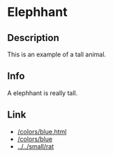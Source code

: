 # Elephhant

## Description
This is an example of a tall animal.

## Info
A elephhant is really tall.

## Link

- [/colors/blue.html](/colors/blue.html)
- [/colors/blue](/colors/blue)
- [../../small/rat](../../small/rat)
